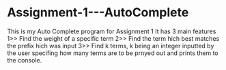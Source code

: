 # Assignment-1---AutoComplete

This is my Auto Complete program for Assignment 1
It has 3 main features
1>> Find the weight of a specific term
2>> Find the term hich best matches the prefix hich was input
3>> Find k terms, k being an integer inputted by the user specifing how many terms are to be prnyed out and prints them to the console.
